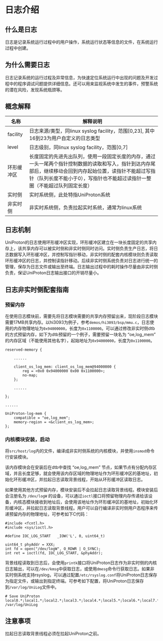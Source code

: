 # 日志介绍
## 什么是日志
日志是记录系统运行过程中的用户操作，系统运行状态等信息的文件，在系统运行过程中创建。

## 为什么需要日志
日志记录系统的运行过程及异常信息，为快速定位系统运行中出现的问题及开发过程中的程序调试问题提供详细信息。还可以用来监视系统中发生的事件，预警系统的潜在风险，发现系统瓶颈等。

## 概念解释
| 名称 | 解释说明 |
| ---- | ---- |
| facility | 日志来源/类型，同linux syslog facility，范围[0,23], 其中16到23为用户自定义的日志类型 |
| level | 日志级别，同linux syslog facility，范围[0,7] |
| 环形缓冲区 | 长度固定的先进先出队列，使用一段固定长度的内存，通过一头一尾两个指针控制数据的读取和写入，指针到达内存尾部后，继续移动会回到内存起始位置，读指针不能超过写指针（队列长度不能小于0），写指针也不能超过读指针一整圈（不能超过队列固定长度）|
| 实时侧 | 实时系统侧，此处特指UniProton系统 |
| 非实时侧 | 非实时系统侧，负责拉起实时系统，通常为linux系统 |

## 日志机制
UniProton的日志使用环形缓冲区实现，环形缓冲区建立在一块长度固定的共享内存上，该共享内存可以被实时侧和非实时侧同时访问。实时侧负责生产日志，将日志数据写入环形缓冲区，并控制写指针移动，非实时侧的配套内核模块则负责读取环形缓冲区的日志，并控制读指针移动。后续非实时侧系统负责对日志进行统一的管理，保存为日志文件或输出至终端。日志输出过程中的耗时操作尽量由非实时侧负责，保证UniProton日志输出接口的开销尽量小。

## 日志非实时侧配套指南
### 预留内存
在使用日志模块前，需要先将日志模块需要的共享内存预留出来，现阶段日志模块需要17MB共享内存。以hi3093为例子，参考`demos/hi3093/bsp/mmu.c`，日志使用的内存物理地址为`0x94000000`，长度为`0x1100000`。可以通过修改非实时侧dtb的方式预留内存，如下为dtb预留的一个例子，需要预留一块名为 “oe,log_mem” 的内存区域（不能使用其他名字），起始地址为`0x94000000`，长度为`0x1100000`。

    reserved-memory {
    
        ......
    
        client_os_log_mem: client_os_log_mem@94000000 {
            reg = <0x0 0x94000000 0x00 0x1100000>;
            no-map;
        };
    
        ......
    
    };
    
    ......
    
    UniProton-log-mem {
        compatible = "oe,log_mem";
        memory-region = <&client_os_log_mem>;
    };

### 内核模块安装，启动
将`src/host/log`内的文件，编译成非实时侧系统的内核模块，并使用`insmod`命令行安装模块。

该内存模块会在安装后在dtb中查找 “oe,log_mem” 节点，如果节点有分配内存区域，并且长度足够，就会使用该内存区域的物理地址作为环形缓冲区的基地址，初始化环形缓冲区，并拉起日志读取背景线程，开始从环形缓冲区读取日志。

如果使用其他方式预留内存，模块安装后不会拉起日志读取背景线程。模块安装后会注册名为 `/dev/logW` 的设备，可以通过`ioctl`接口将预留物理内存传递给该设备，内核态模块接收到地址后，会使用该地址作为环形缓冲区的基地址，初始化环形缓冲区，并拉起日志读取背景线程。用户可以自行编译非实时侧用户态程序来传递预留内存的物理地址，可参考如下C代码：

    #include <fcntl.h>
    #include <sys/ioctl.h>

    #define IOC_LOG_START   _IOW('L', 0, uint64_t)

    uint64_t phyAddr = XXX;
    int fd = open("/dev/logW", O_RDWR | O_SYNC);
    int ret = ioctl(fd, IOC_LOG_START, &phyAddr);

背景线程读取到日志后，会使用`printk`接口将UniProton日志作为非实时侧的内核日志输出，可以在`/dev/kmsg`中获取日志，或使用`dmesg`命令行获取日志。如果非实时侧系统支持rsyslog，可以通过配置`/etc/rsyslog.conf`将UniProton日志保存为指定文件，或输出到指定终端。可参考如下配置，将UniProton日志保存到`/var/log/UniLog`文件中。

    # Save UniProton
    local0.*;local1.*;local2.*;local3.*;local4.*;local5.*;local6.*;local7.*  /var/log/UniLog

## 注意事项
拉起日志读取背景线程必须在拉起UniProton之前。

